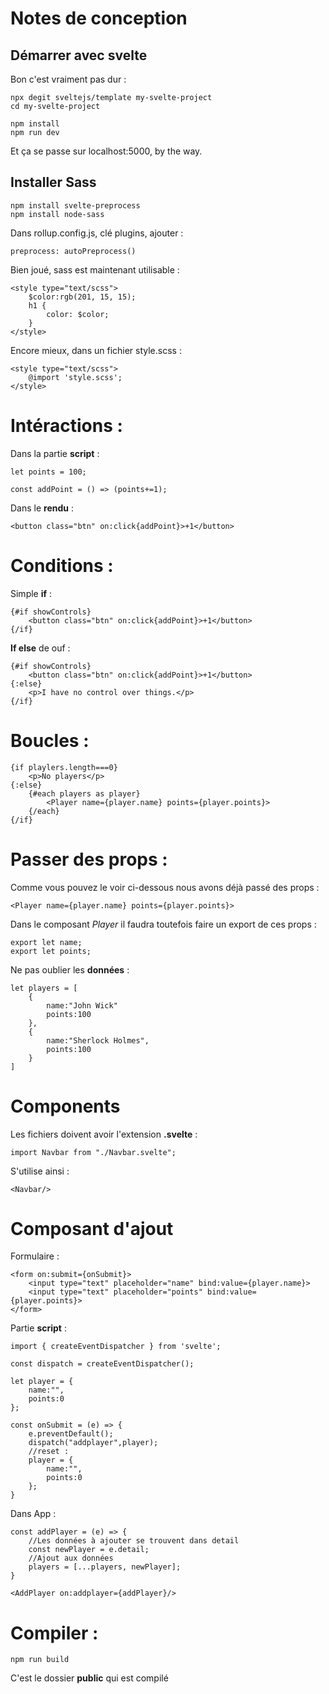 # Notes de conception 

## Démarrer avec svelte 

Bon c'est vraiment pas dur : 

    npx degit sveltejs/template my-svelte-project
    cd my-svelte-project

    npm install
    npm run dev

Et ça se passe sur localhost:5000, by the way.

## Installer Sass 

    npm install svelte-preprocess
    npm install node-sass

Dans rollup.config.js, clé plugins, ajouter : 

    preprocess: autoPreprocess()

Bien joué, sass est maintenant utilisable : 

    <style type="text/scss">
        $color:rgb(201, 15, 15);
        h1 {
            color: $color;
        }
    </style>

Encore mieux, dans un fichier style.scss : 

    <style type="text/scss">
	    @import 'style.scss';
    </style>

# Intéractions : 

Dans la partie **script** :

    let points = 100;

    const addPoint = () => (points+=1);

Dans le **rendu** :

    <button class="btn" on:click{addPoint}>+1</button>

# Conditions : 

Simple **if** :

    {#if showControls}
        <button class="btn" on:click{addPoint}>+1</button>
    {/if}

**If else** de ouf :

    {#if showControls}
        <button class="btn" on:click{addPoint}>+1</button>
    {:else}
        <p>I have no control over things.</p>
    {/if}

# Boucles : 

    {if playlers.length===0}
        <p>No players</p>
    {:else}
        {#each players as player}
            <Player name={player.name} points={player.points}>
        {/each}
    {/if}

# Passer des props : 

Comme vous pouvez le voir ci-dessous nous avons déjà passé des props : 

    <Player name={player.name} points={player.points}>

Dans le composant *Player* il faudra toutefois faire un export de ces props : 

    export let name;
    export let points;

Ne pas oublier les **données** :

    let players = [
        {
            name:"John Wick" 
            points:100
        },
        {
            name:"Sherlock Holmes",
            points:100
        }
    ]

# Components 

Les fichiers doivent avoir l'extension **.svelte** :

    import Navbar from "./Navbar.svelte";

S'utilise ainsi : 

    <Navbar/>


# Composant d'ajout

Formulaire : 

    <form on:submit={onSubmit}>
        <input type="text" placeholder="name" bind:value={player.name}>
        <input type="text" placeholder="points" bind:value={player.points}>
    </form>

Partie **script** : 

    import { createEventDispatcher } from 'svelte';

    const dispatch = createEventDispatcher();

    let player = {
        name:"",
        points:0
    };

    const onSubmit = (e) => {
        e.preventDefault();
        dispatch("addplayer",player);
        //reset : 
        player = {
            name:"",
            points:0
        };
    }

Dans App :

    const addPlayer = (e) => {
        //Les données à ajouter se trouvent dans detail
        const newPlayer = e.detail;
        //Ajout aux données
        players = [...players, newPlayer];
    }

    <AddPlayer on:addplayer={addPlayer}/>


# Compiler : 

    npm run build 

C'est le dossier **public** qui est compilé